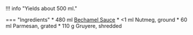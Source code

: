 !!! info "Yields about 500 ml."

=== "Ingredients"
    * 480 ml [Bechamel Sauce](./bechamel-sauce.md)
    * <1 ml Nutmeg, ground
    * 60 ml Parmesan, grated
    * 110 g Gruyere, shredded
